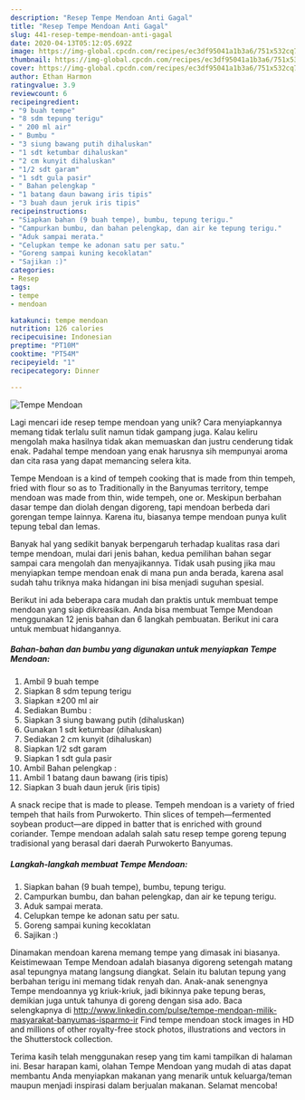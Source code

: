 ```yaml
---
description: "Resep Tempe Mendoan Anti Gagal"
title: "Resep Tempe Mendoan Anti Gagal"
slug: 441-resep-tempe-mendoan-anti-gagal
date: 2020-04-13T05:12:05.692Z
image: https://img-global.cpcdn.com/recipes/ec3df95041a1b3a6/751x532cq70/tempe-mendoan-foto-resep-utama.jpg
thumbnail: https://img-global.cpcdn.com/recipes/ec3df95041a1b3a6/751x532cq70/tempe-mendoan-foto-resep-utama.jpg
cover: https://img-global.cpcdn.com/recipes/ec3df95041a1b3a6/751x532cq70/tempe-mendoan-foto-resep-utama.jpg
author: Ethan Harmon
ratingvalue: 3.9
reviewcount: 6
recipeingredient:
- "9 buah tempe"
- "8 sdm tepung terigu"
- " 200 ml air"
- " Bumbu "
- "3 siung bawang putih dihaluskan"
- "1 sdt ketumbar dihaluskan"
- "2 cm kunyit dihaluskan"
- "1/2 sdt garam"
- "1 sdt gula pasir"
- " Bahan pelengkap "
- "1 batang daun bawang iris tipis"
- "3 buah daun jeruk iris tipis"
recipeinstructions:
- "Siapkan bahan (9 buah tempe), bumbu, tepung terigu."
- "Campurkan bumbu, dan bahan pelengkap, dan air ke tepung terigu."
- "Aduk sampai merata."
- "Celupkan tempe ke adonan satu per satu."
- "Goreng sampai kuning kecoklatan"
- "Sajikan :)"
categories:
- Resep
tags:
- tempe
- mendoan

katakunci: tempe mendoan 
nutrition: 126 calories
recipecuisine: Indonesian
preptime: "PT10M"
cooktime: "PT54M"
recipeyield: "1"
recipecategory: Dinner

---
```



![Tempe Mendoan](https://img-global.cpcdn.com/recipes/ec3df95041a1b3a6/751x532cq70/tempe-mendoan-foto-resep-utama.jpg)

Lagi mencari ide resep tempe mendoan yang unik? Cara menyiapkannya memang tidak terlalu sulit namun tidak gampang juga. Kalau keliru mengolah maka hasilnya tidak akan memuaskan dan justru cenderung tidak enak. Padahal tempe mendoan yang enak harusnya sih mempunyai aroma dan cita rasa yang dapat memancing selera kita.

Tempe Mendoan is a kind of tempeh cooking that is made from thin tempeh, fried with flour so as to Traditionally in the Banyumas territory, tempe mendoan was made from thin, wide tempeh, one or. Meskipun berbahan dasar tempe dan diolah dengan digoreng, tapi mendoan berbeda dari gorengan tempe lainnya. Karena itu, biasanya tempe mendoan punya kulit tepung tebal dan lemas.

Banyak hal yang sedikit banyak berpengaruh terhadap kualitas rasa dari tempe mendoan, mulai dari jenis bahan, kedua pemilihan bahan segar sampai cara mengolah dan menyajikannya. Tidak usah pusing jika mau menyiapkan tempe mendoan enak di mana pun anda berada, karena asal sudah tahu triknya maka hidangan ini bisa menjadi suguhan spesial.


Berikut ini ada beberapa cara mudah dan praktis untuk membuat tempe mendoan yang siap dikreasikan. Anda bisa membuat Tempe Mendoan menggunakan 12 jenis bahan dan 6 langkah pembuatan. Berikut ini cara untuk membuat hidangannya.

<!--inarticleads1-->

##### Bahan-bahan dan bumbu yang digunakan untuk menyiapkan Tempe Mendoan:

1. Ambil 9 buah tempe
1. Siapkan 8 sdm tepung terigu
1. Siapkan  ±200 ml air
1. Sediakan  Bumbu :
1. Siapkan 3 siung bawang putih (dihaluskan)
1. Gunakan 1 sdt ketumbar (dihaluskan)
1. Sediakan 2 cm kunyit (dihaluskan)
1. Siapkan 1/2 sdt garam
1. Siapkan 1 sdt gula pasir
1. Ambil  Bahan pelengkap :
1. Ambil 1 batang daun bawang (iris tipis)
1. Siapkan 3 buah daun jeruk (iris tipis)


A snack recipe that is made to please. Tempeh mendoan is a variety of fried tempeh that hails from Purwokerto. Thin slices of tempeh—fermented soybean product—are dipped in batter that is enriched with ground coriander. Tempe mendoan adalah salah satu resep tempe goreng tepung tradisional yang berasal dari daerah Purwokerto Banyumas. 

<!--inarticleads2-->

##### Langkah-langkah membuat Tempe Mendoan:

1. Siapkan bahan (9 buah tempe), bumbu, tepung terigu.
1. Campurkan bumbu, dan bahan pelengkap, dan air ke tepung terigu.
1. Aduk sampai merata.
1. Celupkan tempe ke adonan satu per satu.
1. Goreng sampai kuning kecoklatan
1. Sajikan :)


Dinamakan mendoan karena memang tempe yang dimasak ini biasanya. Keistimewaan Tempe Mendoan adalah biasanya digoreng setengah matang asal tepungnya matang langsung diangkat. Selain itu balutan tepung yang berbahan terigu ini memang tidak renyah dan. Anak-anak senengnya Tempe mendoannya yg kriuk-kriuk, jadi bikinnya pake tepung beras, demikian juga untuk tahunya di goreng dengan sisa ado. Baca selengkapnya di http://www.linkedin.com/pulse/tempe-mendoan-milik-masyarakat-banyumas-isparmo-ir Find tempe mendoan stock images in HD and millions of other royalty-free stock photos, illustrations and vectors in the Shutterstock collection. 

Terima kasih telah menggunakan resep yang tim kami tampilkan di halaman ini. Besar harapan kami, olahan Tempe Mendoan yang mudah di atas dapat membantu Anda menyiapkan makanan yang menarik untuk keluarga/teman maupun menjadi inspirasi dalam berjualan makanan. Selamat mencoba!

